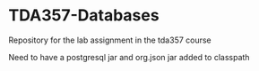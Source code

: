 # TDA357-Databases
Repository for the lab assignment in the tda357 course

Need to have a postgresql jar and org.json jar added to classpath
 
